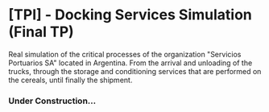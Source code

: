 # [TPI] - Docking Services Simulation (Final TP)
Real simulation of the critical processes of the organization "Servicios Portuarios SA" located in Argentina. From the arrival and unloading of the trucks, through the storage and conditioning services that are performed on the cereals, until finally the shipment.

### Under Construction...
